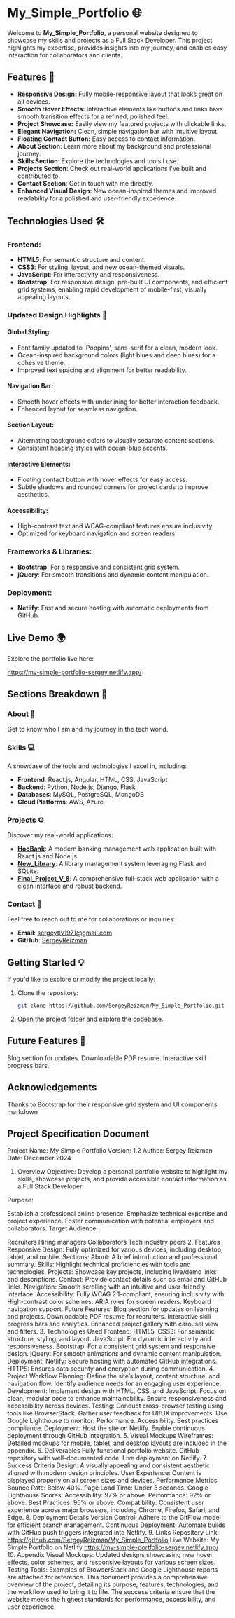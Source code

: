 # My_Simple_Portfolio 🌐

Welcome to **My_Simple_Portfolio**, a personal website designed to showcase my skills and projects as a Full Stack Developer. This project highlights my expertise, provides insights into my journey, and enables easy interaction for collaborators and clients.

## Features 🚀

- **Responsive Design:** Fully mobile-responsive layout that looks great on all devices.
- **Smooth Hover Effects:** Interactive elements like buttons and links have smooth transition effects for a refined, polished feel.
- **Project Showcase:** Easily view my featured projects with clickable links.
- **Elegant Navigation:** Clean, simple navigation bar with intuitive layout.
- **Floating Contact Button:** Easy access to contact information.
- **About Section**: Learn more about my background and professional journey.
- **Skills Section**: Explore the technologies and tools I use.
- **Projects Section**: Check out real-world applications I’ve built and contributed to.
- **Contact Section**: Get in touch with me directly.
- **Enhanced Visual Design**: New ocean-inspired themes and improved readability for a polished and user-friendly experience.

## Technologies Used 🛠️

### Frontend:
- **HTML5**: For semantic structure and content.
- **CSS3**: For styling, layout, and new ocean-themed visuals.
- **JavaScript**: For interactivity and responsiveness.
- **Bootstrap**: For responsive design, pre-built UI components, and efficient grid systems, enabling rapid development of mobile-first, visually appealing layouts.

### Updated Design Highlights 🎨

#### Global Styling:
- Font family updated to 'Poppins', sans-serif for a clean, modern look.
- Ocean-inspired background colors (light blues and deep blues) for a cohesive theme.
- Improved text spacing and alignment for better readability.

#### Navigation Bar:
- Smooth hover effects with underlining for better interaction feedback.
- Enhanced layout for seamless navigation.

#### Section Layout:
- Alternating background colors to visually separate content sections.
- Consistent heading styles with ocean-blue accents.

#### Interactive Elements:
- Floating contact button with hover effects for easy access.
- Subtle shadows and rounded corners for project cards to improve aesthetics.

#### Accessibility:
- High-contrast text and WCAG-compliant features ensure inclusivity.
- Optimized for keyboard navigation and screen readers.

### Frameworks & Libraries:
- **Bootstrap**: For a responsive and consistent grid system.
- **jQuery**: For smooth transitions and dynamic content manipulation.

### Deployment:
- **Netlify**: Fast and secure hosting with automatic deployments from GitHub.

## Live Demo 🌍

Explore the portfolio live here: 

https://my-simple-portfolio-sergey.netlify.app/

## Sections Breakdown 📝

### About 👤
Get to know who I am and my journey in the tech world.

### Skills 💻
A showcase of the tools and technologies I excel in, including:
- **Frontend**: React.js, Angular, HTML, CSS, JavaScript
- **Backend**: Python, Node.js, Django, Flask
- **Databases**: MySQL, PostgreSQL, MongoDB
- **Cloud Platforms**: AWS, Azure

### Projects ⚙️
Discover my real-world applications:
- **[HooBank](https://sergeybank.netlify.app/)**: A modern banking management web application built with React.js and Node.js.
- **[New_Library](https://github.com/SergeyReizman/New_Library)**: A library management system leveraging Flask and SQLite.
- **[Final_Project_V_8](https://github.com/SergeyReizman/Final_Project_V_8)**: A comprehensive full-stack web application with a clean interface and robust backend.

### Contact 📩
Feel free to reach out to me for collaborations or inquiries:
- **Email**: [sergeytlv1971@gmail.com](mailto:sergeytlv1971@gmail.com)
- **GitHub**: [SergeyReizman](https://github.com/SergeyReizman)

## Getting Started 💡
If you'd like to explore or modify the project locally:
1. Clone the repository:
   ```bash
   git clone https://github.com/SergeyReizman/My_Simple_Portfolio.git
2. Open the project folder and explore the codebase.

## Future Features 🔮
Blog section for updates.
Downloadable PDF resume.
Interactive skill progress bars.

## Acknowledgements
Thanks to Bootstrap for their responsive grid system and UI components.
markdown
 

## Project Specification Document
Project Name: My Simple Portfolio
Version: 1.2
Author: Sergey Reizman
Date: December 2024

1. Overview
Objective:
Develop a personal portfolio website to highlight my skills, showcase projects, and provide accessible contact information as a Full Stack Developer.

Purpose:

Establish a professional online presence.
Emphasize technical expertise and project experience.
Foster communication with potential employers and collaborators.
Target Audience:

Recruiters
Hiring managers
Collaborators
Tech industry peers
2. Features
Responsive Design:
Fully optimized for various devices, including desktop, tablet, and mobile.
Sections:
About: A brief introduction and professional summary.
Skills: Highlight technical proficiencies with tools and technologies.
Projects: Showcase key projects, including live/demo links and descriptions.
Contact: Provide contact details such as email and GitHub links.
Navigation:
Smooth scrolling with an intuitive and user-friendly interface.
Accessibility:
Fully WCAG 2.1-compliant, ensuring inclusivity with:
High-contrast color schemes.
ARIA roles for screen readers.
Keyboard navigation support.
Future Features:
Blog section for updates on learning and projects.
Downloadable PDF resume for recruiters.
Interactive skill progress bars and analytics.
Enhanced project gallery with carousel view and filters.
3. Technologies Used
Frontend:
HTML5, CSS3: For semantic structure, styling, and layout.
JavaScript: For dynamic interactivity and responsiveness.
Bootstrap: For a consistent grid system and responsive design.
jQuery: For smooth animations and dynamic content manipulation.
Deployment:
Netlify: Secure hosting with automated GitHub integrations.
HTTPS: Ensures data security and encryption during communication.
4. Project Workflow
Planning:
Define the site’s layout, content structure, and navigation flow.
Identify audience needs for an engaging user experience.
Development:
Implement design with HTML, CSS, and JavaScript.
Focus on clean, modular code to enhance maintainability.
Ensure responsiveness and accessibility across devices.
Testing:
Conduct cross-browser testing using tools like BrowserStack.
Gather user feedback for UI/UX improvements.
Use Google Lighthouse to monitor:
Performance.
Accessibility.
Best practices compliance.
Deployment:
Host the site on Netlify.
Enable continuous deployment through GitHub integration.
5. Visual Mockups
Wireframes:
Detailed mockups for mobile, tablet, and desktop layouts are included in the appendix.
6. Deliverables
Fully functional portfolio website.
GitHub repository with well-documented code.
Live deployment on Netlify.
7. Success Criteria
Design:
A visually appealing and consistent aesthetic aligned with modern design principles.
User Experience:
Content is displayed properly on all screen sizes and devices.
Performance Metrics:
Bounce Rate: Below 40%.
Page Load Time: Under 3 seconds.
Google Lighthouse Scores:
Accessibility: 97% or above.
Performance: 92% or above.
Best Practices: 95% or above.
Compatibility:
Consistent user experience across major browsers, including Chrome, Firefox, Safari, and Edge.
8. Deployment Details
Version Control:
Adhere to the GitFlow model for efficient branch management.
Continuous Deployment:
Automate builds with GitHub push triggers integrated into Netlify.
9. Links
Repository Link:
https://github.com/SergeyReizman/My_Simple_Portfolio
Live Website:
My Simple Portfolio on Netlify
https://my-simple-portfolio-sergey.netlify.app/
10. Appendix
Visual Mockups:
Updated designs showcasing new hover effects, color schemes, and responsive layouts for various screen sizes.
Testing Tools:
Examples of BrowserStack and Google Lighthouse reports are attached for reference.
This document provides a comprehensive overview of the project, detailing its purpose, features, technologies, and the workflow used to bring it to life. The success criteria ensure that the website meets the highest standards for performance, accessibility, and user experience.
